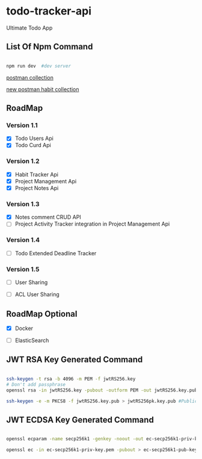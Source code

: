 # todo-tracker-api
Ultimate Todo App

## List Of Npm Command 

```bash

npm run dev  #dev server

```

[postman collection](https://www.getpostman.com/collections/22de85c50abe931146a2)

[new postman habit collection](https://www.getpostman.com/collections/eb7a281bcded0fe06fd2)

## RoadMap 

### Version 1.1
- [x] Todo Users Api
- [x] Todo Curd Api
### Version 1.2
- [x] Habit Tracker Api
- [x] Project Management Api
- [x] Project Notes Api
### Version 1.3
- [x] Notes comment CRUD API
- [ ] Project Activity Tracker integration in Project Management Api
### Version 1.4
- [ ] Todo Extended Deadline Tracker
### Version 1.5
- [ ] User Sharing 
- [ ] ACL User Sharing 



## RoadMap Optional

- [X] Docker
- [ ] ElasticSearch


## JWT RSA Key Generated Command

```bash

ssh-keygen -t rsa -b 4096 -m PEM -f jwtRS256.key
# Don't add passphrase
openssl rsa -in jwtRS256.key -pubout -outform PEM -out jwtRS256.key.pub

ssh-keygen -e -m PKCS8 -f jwtRS256.key.pub > jwtRS256pk.key.pub #Public key needs to be in PKCS8 (OpenSSL default) format. 

```

## JWT ECDSA Key Generated Command

```bash

openssl ecparam -name secp256k1 -genkey -noout -out ec-secp256k1-priv-key.pem #private key

openssl ec -in ec-secp256k1-priv-key.pem -pubout > ec-secp256k1-pub-key.pem #public key

```





